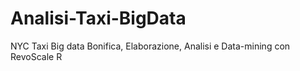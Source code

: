 # Analisi-Taxi-BigData
NYC Taxi Big data Bonifica, Elaborazione,  Analisi e Data-mining con RevoScale R
